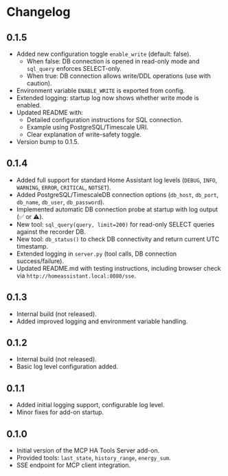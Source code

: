 # Changelog

## 0.1.5
- Added new configuration toggle `enable_write` (default: false).
  - When false: DB connection is opened in read-only mode and `sql_query` enforces SELECT-only.
  - When true: DB connection allows write/DDL operations (use with caution).
- Environment variable `ENABLE_WRITE` is exported from config.
- Extended logging: startup log now shows whether write mode is enabled.
- Updated README with:
  - Detailed configuration instructions for SQL connection.
  - Example using PostgreSQL/Timescale URI.
  - Clear explanation of write-safety toggle.
- Version bump to 0.1.5.

## 0.1.4
- Added full support for standard Home Assistant log levels (`DEBUG`, `INFO`, `WARNING`, `ERROR`, `CRITICAL`, `NOTSET`).
- Added PostgreSQL/TimescaleDB connection options (`db_host`, `db_port`, `db_name`, `db_user`, `db_password`).
- Implemented automatic DB connection probe at startup with log output (✅ or ⚠️).
- New tool: `sql_query(query, limit=200)` for read-only SELECT queries against the recorder DB.
- New tool: `db_status()` to check DB connectivity and return current UTC timestamp.
- Extended logging in `server.py` (tool calls, DB connection success/failure).
- Updated README.md with testing instructions, including browser check via `http://homeassistant.local:8080/sse`.

## 0.1.3
- Internal build (not released).
- Added improved logging and environment variable handling.

## 0.1.2
- Internal build (not released).
- Basic log level configuration added.

## 0.1.1
- Added initial logging support, configurable log level.
- Minor fixes for add-on startup.

## 0.1.0
- Initial version of the MCP HA Tools Server add-on.
- Provided tools: `last_state`, `history_range`, `energy_sum`.
- SSE endpoint for MCP client integration.
